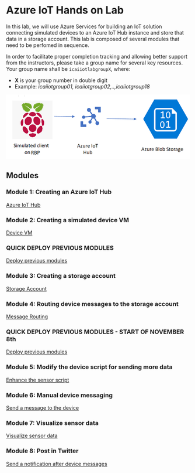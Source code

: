 # Azure IoT Hands on Lab
In this lab, we  will use Azure Services for building an IoT solution connecting simulated devices to an Azure IoT Hub instance and store that data in a storage account.
This lab is composed of several modules that need to be perfomed in sequence.

In order to facilitate proper completion tracking and allowing better support from the instructors, please take a group name for several key resources. <br/>
Your group name shall be `icaiiotlabgroupX`, where:
* **X** is your group number in double digit 
* Example: *icaiiotgroup01, icaiiotgroup02,..,icaiiotgroup18*

![Lab diagram](images/Lab.png "Header Image")

## Modules

### Module 1: Creating an Azure IoT Hub
[Azure IoT Hub](iothub/README.md)

### Module 2: Creating a simulated device VM
[Device VM](device/README.md)

### QUICK DEPLOY PREVIOUS MODULES
[Deploy previous modules](day0/README.md)

### Module 3: Creating a storage account
[Storage Account](storage/README.md)

### Module 4: Routing device messages to the storage account
[Message Routing](routing/README.md)

### QUICK DEPLOY PREVIOUS MODULES - START OF NOVEMBER 8th
[Deploy previous modules](finalday/README.md)

### Module 5: Modify the device script for sending more data
[Enhance the sensor script](iot-client/README.md)

### Module 6: Manual device messaging
[Send a message to the device](messages/README.md)

### Module 7: Visualize sensor data
[Visualize sensor data](visualize/README.md)

### Module 8: Post in Twitter
[Send a notification after device messages](notification/README.md)

<!--
### Module 9: Integrate APPs with IoT Hub
[Integrate APPs with IoT Hub](sample-app/)
-->
